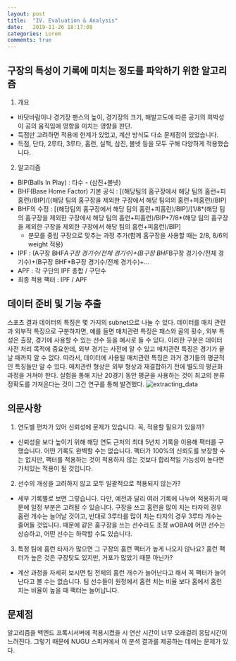 ```yaml
---
layout: post
title:  "IV. Evaluation & Analysis"
date:   2019-11-26 18:17:08
categories: Lorem
comments: true
---
```

## 구장의 특성이 기록에 미치는 정도를 파악하기 위한 알고리즘

1. 개요
- 바닷바람이나 경기장 팬스의 높이, 경기장의 크기, 해발고도에 따른 공기의 희박성이 공의 움직임에 영향을 미치는 영향을 판단.
- 득점만 고려하면 적용에 한계가 있었고, 계산 방식도 다소 문제점이 있었습니다.
- 득점, 단타, 2루타, 3루타, 홈런, 실책, 삼진, 볼넷 등을 모두 구해 다양하게 적용했습니다.

2. 알고리즘
- BIP(Balls In Play) : 타수 - (삼진+볼넷)
- BHF(Base Home Factor) 기본 공식
: [(해당팀의 홈구장에서 해당 팀의 홈런+피홈런)/BIP]/[(해당 팀의 홈구장을 제외한 구장에서 해당 팀의의 홈런+피홈런)/BIP]
- BHF의 수정
: [(해당팀의 홈구장에서 해당 팀의 홈런+피홈런)/BIP]/[1/8*(해당 팀의 홈구장을 제외한 구장에서 해당 팀의 홈런+피홈런)/BIP+7/8*(해당 팀의 홈구장을 제외한 구장을 제외한 구장에서 해당 팀의 홈런+피홈런)/BIP]
  * 분모를 중립 구장으로 맞추는 과정 추가(함께 홈구장을 사용할 때는 2/8, 8/6의 weight 적용)
- IPF : (A구장 BHF*A구장 경기수/전체 경기수)+(B구장 BHF*B구장 경기수/전체 경기수)+(B구장 BHF*B구장 경기수/전체 경기수)+...
- APF : 각 구단의 IPF 총합 / 구단수
- 최종 적용 팩터 : IPF / APF

## 데이터 준비 및 기능 추출
스포츠 결과 데이터의 특징은 몇 가지의 subnet으로 나눌 수 있다. 데이터를 매치 관련과 외부적 특징으로 구분하자면, 예를 들면 매치관련 특징은 패스와 골의 횟수, 외부 특성은 출장, 경기에 사용할 수 있는 선수 등을 예시로 들 수 있다. 이러한 구분은 데이터 사전 처리 목적에 중요한데, 외부 경기는 사전에 알 수 있고 매치관련 특징은 경기가 끝날 때까지 알 수 없다. 따라서, 데이터에 사용될 매치관련 특징은 과거 경기들의 평균적인 특징들만 알 수 있다. 매치관련 형상은 외부 형상과 재결합하기 전에 별도의 평균화 과정을 거쳐야 한다. 실험을 통해 지난 20경기 동안 평균을 사용하는 것이 최고의 분류 정확도를 가져온다는 것이 그간 연구를 통해 발견했다.
![extracting_data](./image/extracting_data.png])

## 의문사항

1. 연도별 편차가 있어 신뢰성에 문제가 있습니다. 꼭, 적용할 필요가 있을까?
- 신뢰성을 보다 높이기 위해 해당 연도 근처의 최대 5년치 기록을 이용해 팩터를 구했습니다. 어떤 기록도 완벽할 수는 없습니다. 팩터가 100%의 신뢰도를 보장할 수는 없지만, 팩터를 적용하는 것이 적용하지 않는 것보다 합리적일 가능성이 높다면 가치있는 적용이 될 것입니다.

2. 선수의 개성을 고려하지 않고 모두 일괄적으로 적용되지 않는가?
- 세부 기록별로 보면 그렇습니다. 다만, 예전과 달리 여러 기록에 나누어 적용하기 때문에 일정 부분은 고려될 수 있습니다. 구장을 쓰고 홈런을 많이 치는 타자의 경우 홈런 개수는 늘어날 것이고, 반대로 3루타를 많이 치는 타자의 경우 3루타 개수는 줄어들 것입니다. 때문에 같은 홈구장을 쓰는 선수라도 조정 wOBA에 어떤 선수는 상승하고, 어떤 선수는 하락할 수도 있습니다.

3. 특정 팀에 홈런 타자가 많으면 그 구장의 홈런 팩터가 높게 나오지 않나요? 홈런 팩터가 높은 것은 구장탓도 있지만, 거포가 많았기 때문 아닌가?
- 계산 과정을 자세히 보시면 팀 전체의 홈런 개수가 늘어난다고 해서 꼭 팩터가 늘어난다고 볼 수는 없습니다. 팀 선수들이 원정에서 홈런 치는 비율 보다 홈에서 홈런 치는 비율이 높을 때 팩터는 늘어납니다.

## 문제점

알고리즘을 백엔드 프록시서버에 적용시켰을 시 연산 시간이 너무 오래걸려 응답시간이 느려진다. 그렇기 때문에 NUGU 스피커에서 이 분셕 결과를 제공하는 데에는 문제가 있다.

